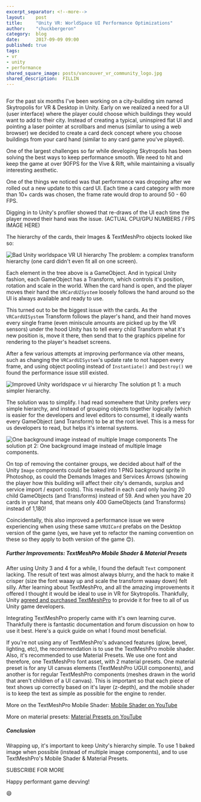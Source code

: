 ```yaml
---
excerpt_separator: <!--more-->
layout:    post
title:     "Unity VR: WorldSpace UI Performance Optimizations"
author:    "chuckbergeron"
category:  blog
date:      2017-09-09 09:00
published: true
tags:
- vr
- unity
- performance
shared_square_image: posts/vancouver_vr_community_logo.jpg
shared_description:  FILLIN
---
```

<!-- shared_square_image: posts/FILLIN.jpg -->


<div class="row">
    <div class="twelve columns">
        <!-- <img src=" asset_path 'posts/FILLIN.gif' " class="img-responsive" alt="Vancouver VR Community Launch Animation">-->
        <!--  style="margin: 0 auto;" -->
    </div>
</div>

For the past six months I've been working on a city-building sim named Skytropolis for VR &amp; Desktop in Unity. Early on we realized a need for a UI (user interface) where the player could choose which buildings they would want to add to their city. Instead of creating a typical, uninspired flat UI and pointing a laser pointer at scrollbars and menus (similar to using a web browser) we decided to create a card deck concept where you choose buildings from your card hand (similar to any card game you've played).

One of the largest challenges so far while developing Skytropolis has been solving the best ways to keep performance smooth. We need to hit and keep the game at over 90FPS for the Vive &amp; Rift, while maintaining a visually interesting aesthetic.

<!--more-->

One of the things we noticed was that performance was dropping after we rolled out a new update to this card UI. Each time a card category with more than 10+ cards was chosen, the frame rate would drop to around 50 - 60 FPS.

Digging in to Unity's profiler showed that re-draws of the UI each time the player moved their hand was the issue. (ACTUAL CPU/GPU NUMBERS / FPS IMAGE HERE)

The hierarchy of the cards, their Images &amp; TextMeshPro objects looked like so:

<img src="{% asset_path 'posts/worldspace-vr-ui-performance-starting-hierarchy.jpg' %}" class="img-responsive" alt="Bad Unity worldspace VR UI hierarchy">
<span class="caption">The problem: a complex transform hierarchy (one card didn't even fit all on one screen).</span>

Each element in the tree above is a GameObject. And in typical Unity fashion, each GameObject has a Transform, which controls it's position, rotation and scale in the world. When the card hand is open, and the player moves their hand the <em>`VRCardUISystem`</em> loosely follows the hand around so the UI is always available and ready to use.

This turned out to be the biggest issue with the cards. As the `VRCardUISystem` Transform follows the player's hand, and their hand moves every single frame (even miniscule amounts are picked up by the VR sensors) under the hood Unity has to tell every child Transform what it's new position is, move it there, then send that to the graphics pipeline for rendering to the player's headset screens.

After a few various attempts at improving performance via other means, such as changing the `VRCardUISystem`'s update rate to not happen every frame, and using object pooling instead of `Instantiate()` and `Destroy()` we found the performance issue still existed.

<img src="{% asset_path 'posts/worldspace-vr-ui-performance-solved-hierarchy.jpg' %}" class="img-responsive" alt="Improved Unity worldspace vr ui hierarchy"><!--  style="margin: 0 auto;" -->
<span class="caption">The solution pt 1: a much simpler hierarchy.</span>

The solution was to simplify. I had read somewhere that Unity prefers very simple hierarchy, and instead of grouping objects together logically (which is easier for the developers and level editors to consume), it ideally wants every GameObject (and Transform) to be at the root level. This is a mess for us developers to read, but helps it's internal systems.

<img src="{% asset_path 'posts/worldspace-vr-ui-performance-ui-background.jpg' %}" class="img-responsive" alt="One background image instead of multiple Image components"><!--  style="margin: 0 auto;" -->
<span class="caption">The solution pt 2: One background image instead of multiple Image components.</span>

On top of removing the container groups, we decided about half of the Unity `Image` components could be baked into 1 PNG background sprite in Photoshop, as could the Demands Images and Services Arrows (showing the player how this building will affect their city's demands, surplus and service import / export costs). This resulted in each card only having 20 child GameObjects (and Transforms) instead of 59. And when you have 20 cards in your hand, that means only 400 GameObjects (and Transforms) instead of 1,180!

Coincidentally, this also improved a performance issue we were experiencing when using these same `VRUICard` prefabs on the Desktop version of the game (yes, we have yet to refactor the naming convention on these so they apply to both version of the game 😊).

<h5>
  Further Improvements: TextMeshPro Mobile Shader &amp; Material Presets
</h5>

After using Unity 3 and 4 for a while, I found the default `Text` component lacking. The result of text was almost always blurry, and the hack to make it crisper (size the font waaay up and scale the transform waaay down) felt silly. After learning about TextMeshPro, and all the amazing improvements it offered I thought it would be ideal to use in VR for Skytropolis. Thankfully, Unity <a href="https://blogs.unity3d.com/2017/03/20/textmesh-pro-joins-unity/"> agreed and purchased TextMeshPro</a> to provide it for free to all of us Unity game developers.

Integrating TextMeshPro properly came with it's own learning curve. Thankfully there is fantastic documentation and forum discussion on how to use it best. Here's a quick guide on what I found most beneficial.

If you're not using any of TextMeshPro's advanced features (glow, bevel, lighting, etc), the recommendation is to use the TextMeshPro mobile shader. Also, it's recommended to use Material Presets. We use one font and therefore, one TextMeshPro font asset, with 2 material presets. One material preset is for any UI canvas elements (TextMeshPro UGUI components), and another is for regular TextMeshPro components (meshes drawn in the world that aren't children of a UI canvas). This is important so that each piece of text shows up correctly based on it's layer (z-depth), and the mobile shader is to keep the text as simple as possible for the engine to render.

More on the TextMeshPro Mobile Shader: <a href="https://www.youtube.com/watch?v=X5eHU0VUMbs">Mobile Shader on YouTube</a>

More on material presets: <a href="https://www.youtube.com/watch?v=d2MARbDNeaA">Material Presets on YouTube</a>

<h5>
  Conclusion
</h5>

Wrapping up, it's important to keep Unity's hierarchy simple. To use 1 baked image when possible (instead of multiple image components), and to use TextMeshPro's Mobile Shader &amp; Material Presets.

SUBSCRIBE FOR MORE

Happy performant game devving!

😄
